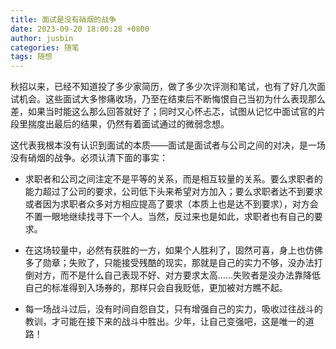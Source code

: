 ```yaml
---
title: 面试是没有硝烟的战争
date: 2023-09-20 18:00:28 +0800
author: jusbin
categories: 随笔
tags: 随想
---
```

秋招以来，已经不知道投了多少家简历，做了多少次评测和笔试，也有了好几次面试机会。这些面试大多惨痛收场，乃至在结束后不断悔恨自己当初为什么表现那么差，如果当时能这么那么回答就好了；同时又心怀忐忑，试图从记忆中面试官的片段里揣度出最后的结果，仍然有着面试通过的微弱念想。

这代表我根本没有认识到面试的本质——面试是面试者与公司之间的对决，是一场没有硝烟的战争。必须认清下面的事实：

- 求职者和公司之间注定不是平等的关系，而是相互较量的关系。要么求职者的能力超过了公司的要求，公司低下头来希望对方加入；要么求职者达不到要求或者因为求职者众多对方相应提高了要求（本质上也是达不到要求），对方会不置一眼地继续找寻下一个人。当然，反过来也是如此，求职者也有自己的要求。

- 在这场较量中，必然有获胜的一方，如果个人胜利了，固然可喜，身上也仿佛多了勋章；失败了，只能接受残酷的现实，那就是自己的实力不够，没办法打倒对方，而不是什么自己表现不好、对方要求太高……失败者是没办法靠降低自己的标准得到入场券的，那样只会自我贬低，更加被对方瞧不起。

- 每一场战斗过后，没有时间自怨自艾，只有增强自己的实力，吸收过往战斗的教训，才可能在接下来的战斗中胜出。少年，让自己变强吧，这是唯一的道路！
